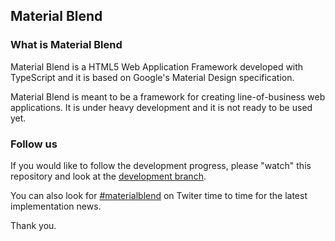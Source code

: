 ## Material Blend

### What is Material Blend
Material Blend is a HTML5 Web Application Framework developed with TypeScript
and it is based on Google's Material Design specification.

Material Blend is meant to be a framework for creating line-of-business web
applications. It is under heavy development and it is not ready to be used yet.

### Follow us
If you would like to follow the development progress, please "watch" this 
repository and look at the [development branch](https://github.com/blendsdk/material-blend/tree/devel). 

You can also look for [#materialblend](https://twitter.com/search?q=materialblend&src=typd)
on Twiter time to time for the latest implementation news.

Thank you.
